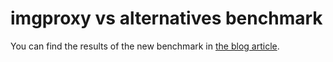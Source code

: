 # imgproxy vs alternatives benchmark

You can find the results of the new benchmark in [the blog article](https://imgproxy.net/blog/image-processing-servers-benchmark/).
